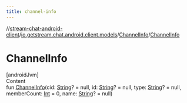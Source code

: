 ```yaml
---
title: channel-info
---
```

//[stream-chat-android-client](../../../index.md)/[io.getstream.chat.android.client.models](../index.md)/[ChannelInfo](index.md)/[ChannelInfo](ChannelInfo.md)



# ChannelInfo  
[androidJvm]  
Content  
fun [ChannelInfo](ChannelInfo.md)(cid: [String](https://kotlinlang.org/api/latest/jvm/stdlib/kotlin/-string/index.html)? = null, id: [String](https://kotlinlang.org/api/latest/jvm/stdlib/kotlin/-string/index.html)? = null, type: [String](https://kotlinlang.org/api/latest/jvm/stdlib/kotlin/-string/index.html)? = null, memberCount: [Int](https://kotlinlang.org/api/latest/jvm/stdlib/kotlin/-int/index.html) = 0, name: [String](https://kotlinlang.org/api/latest/jvm/stdlib/kotlin/-string/index.html)? = null)  



